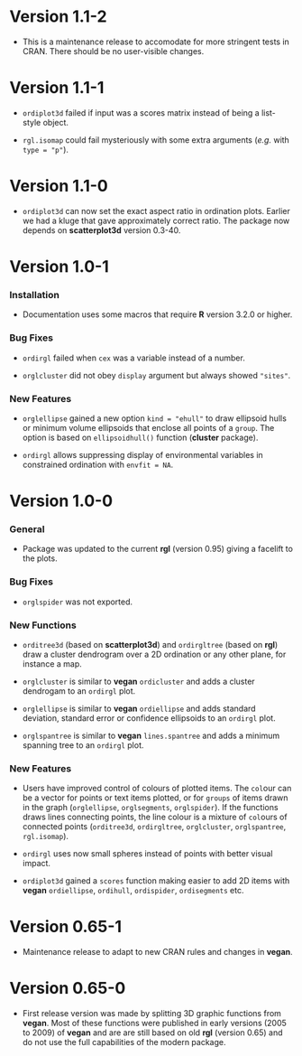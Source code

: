 Version 1.1-2
=============

* This is a maintenance release to accomodate for more stringent tests
  in CRAN. There should be no user-visible changes.

Version 1.1-1
=============

* `ordiplot3d` failed if input was a scores matrix instead of being a
  list-style object.

* `rgl.isomap` could fail mysteriously with some extra arguments
  (_e.g._ with `type = "p"`).

Version 1.1-0
=============

* `ordiplot3d` can now set the exact aspect ratio in ordination
  plots. Earlier we had a kluge that gave approximately correct
  ratio. The package now depends on **scatterplot3d** version 0.3-40.

Version 1.0-1
=============

### Installation

* Documentation uses some macros that require **R** version 3.2.0 or
  higher.

### Bug Fixes

* `ordirgl` failed when `cex` was a variable instead of a number.

* `orglcluster` did not obey `display` argument but always showed
  `"sites"`.

### New Features

* `orglellipse` gained a new option `kind = "ehull"` to draw ellipsoid
  hulls or minimum volume ellipsoids that enclose all points of a
  `group`. The option is based on `ellipsoidhull()` function
  (**cluster** package).

* `ordirgl` allows suppressing display of environmental variables in
  constrained ordination with `envfit = NA`.

Version 1.0-0
=============

### General

* Package was updated to the current **rgl** (version 0.95) giving a
  facelift to the plots.

### Bug Fixes

 * `orglspider` was not exported.

### New Functions

* `orditree3d` (based on **scatterplot3d**) and `ordirgltree` (based
  on **rgl**) draw a cluster dendrogram over a 2D ordination or any
  other plane, for instance a map.

* `orglcluster` is similar to **vegan** `ordicluster` and adds a
  cluster dendrogam to an `ordirgl` plot.

* `orglellipse` is similar to **vegan** `ordiellipse` and adds
  standard deviation, standard error or confidence ellipsoids to an
  `ordirgl` plot.

* `orglspantree` is similar to **vegan** `lines.spantree` and adds a
  minimum spanning tree to an `ordirgl` plot.

### New Features

* Users have improved control of colours of plotted items. The
  `col`our can be a vector for points or text items plotted, or for
  `groups` of items drawn in the graph (`orglellipse`, `orglsegments`,
  `orglspider`). If the functions draws lines connecting points, the
  line colour is a mixture of `col`ours of connected points
  (`orditree3d`, `ordirgltree`, `orglcluster`, `orglspantree`,
  `rgl.isomap`).

* `ordirgl` uses now small spheres instead of points with better
  visual impact.

* `ordiplot3d` gained a `scores` function making easier to add 2D
  items with **vegan** `ordiellipse`, `ordihull`, `ordispider`,
  `ordisegments` etc.

Version 0.65-1
==============

* Maintenance release to adapt to new CRAN rules and changes in
  **vegan**.

Version 0.65-0
==============

* First release version was made by splitting 3D graphic functions
  from **vegan**. Most of these functions were published in early
  versions (2005 to 2009) of **vegan** and are are still based on old
  **rgl** (version 0.65) and do not use the full capabilities of the
  modern package.
